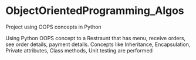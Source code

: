 # ObjectOrientedProgramming_Algos
Project using OOPS concepts in Python


Using Python OOPS concept to a Restraunt that has menu, receive orders, see order details, payment details. Concepts like Inheritance, Encapsulation, Private attributes, Class methods, Unit testing are performed   

